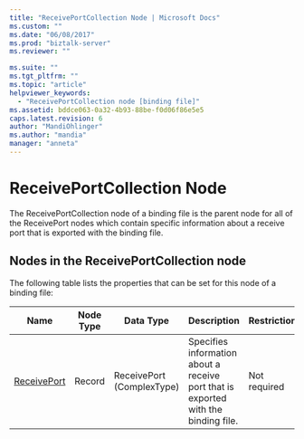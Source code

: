 ```yaml
---
title: "ReceivePortCollection Node | Microsoft Docs"
ms.custom: ""
ms.date: "06/08/2017"
ms.prod: "biztalk-server"
ms.reviewer: ""

ms.suite: ""
ms.tgt_pltfrm: ""
ms.topic: "article"
helpviewer_keywords: 
  - "ReceivePortCollection node [binding file]"
ms.assetid: bddce063-0a32-4b93-88be-f0d06f86e5e5
caps.latest.revision: 6
author: "MandiOhlinger"
ms.author: "mandia"
manager: "anneta"
---
```

# ReceivePortCollection Node
The ReceivePortCollection node of a binding file is the parent node for all of the ReceivePort nodes which contain specific information about a receive port that is exported with the binding file.  

## Nodes in the ReceivePortCollection node  
 The following table lists the properties that can be set for this node of a binding file:  


|                      <strong>Name</strong>                       | <strong>Node Type</strong> | <strong>Data Type</strong> |                            <strong>Description</strong>                            | <strong>Restrictions</strong> | <strong>Comments</strong> |
|------------------------------------------------------------------|----------------------------|----------------------------|------------------------------------------------------------------------------------|-------------------------------|---------------------------|
| [ReceivePort](../core/receiveport-receiveportcollection-node.md) |           Record           | ReceivePort (ComplexType)  | Specifies information about a receive port that is exported with the binding file. |         Not required          |    Default value: none    |

